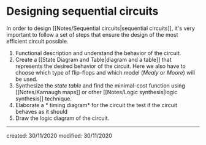 # Designing sequential circuits
In order to design [[Notes/Sequential circuits|sequential circuits]], it's very important to follow a set of steps that ensure the design of the most efficient circuit possible.
1. Functional description and understand the behavior of the circuit.
2. Create a [[State Diagram and Table|diagram and a table]] that represents the desired behavior of the circuit. Here we also have to choose which type of flip-flops and which model (*Mealy* or *Moore*) will be used.
3. Synthesize the *state table* and find the minimal-cost function using [[Notes/Karnaugh maps]] or other [[Notes/Logic synthesis|logic synthesis]] technique.
4. Elaborate a * timing diagram* for the circuit the test if the circuit behaves as it should
5. Draw the logic diagram of the circuit.

---

created: 30/11/2020
modified: 30/11/2020